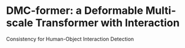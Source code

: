 # DMC-former: a Deformable Multi-scale Transformer with Interaction
Consistency for Human-Object Interaction Detection
